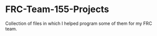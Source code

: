 # FRC-Team-155-Projects
Collection of files in which I helped program some of them for my FRC team.
